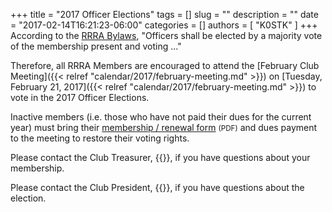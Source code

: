 +++
title = "2017 Officer Elections"
tags = []
slug = ""
description = ""
date = "2017-02-14T16:21:23-06:00"
categories = []
authors = [ "K0STK" ]
+++
According to the [RRRA Bylaws](/about/bylaws), "Officers shall be
elected by a majority vote of the membership present and voting ..."

Therefore, all RRRA Members are encouraged to attend the
[February Club Meeting]({{< relref "calendar/2017/february-meeting.md" >}}) on
[Tuesday, February 21, 2017]({{< relref "calendar/2017/february-meeting.md" >}})
to vote in the 2017 Officer Elections.

Inactive members (i.e. those who have not paid their dues
for the current year) must bring their
[membership / renewal form](/s/3iOnHKqxHlaDxxv)
<span style="font-size:smaller">(PDF)</span>
and dues payment to the meeting to restore their voting rights.
<!--more-->

Please contact the Club Treasurer, {{<mailto treasurer >}}, if you have
questions about your membership.

Please contact the Club President, {{<mailto president >}}, if you have
questions about the election.
